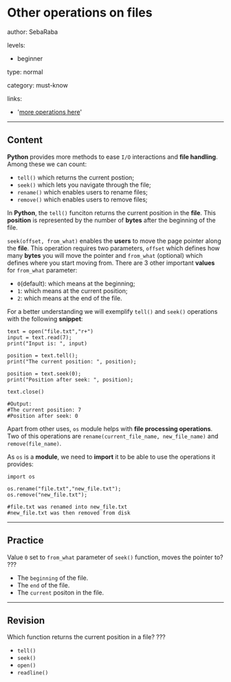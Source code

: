 # Other operations on files
author: SebaRaba

levels:

  - beginner

type: normal

category: must-know

links:

  - '[more operations here](https://www.tutorialspoint.com/python/python_files_io.htm)'

---
## Content

**Python** provides more methods to ease `I/O` interactions and **file handling**. Among these we can count:
- `tell()` which returns the current postion;
- `seek()` which lets you navigate through the file;
- `rename()` which enables users to rename files;
- `remove()` which enables users to remove files;


In **Python**, the `tell()` funciton returns the current position in the **file**. This **position** is represented by the number of **bytes** after the beginning of the file.

`seek(offset, from_what)` enables the **users** to move the page pointer along the **file**. This operation requires two parameters, `offset` which defines how many **bytes** you will move the pointer and `from_what` (optional) which defines where you start moving from. There are 3 other important **values** for `from_what` parameter:

- `0`(default): which means at the beginning;
- `1`: which means at the current position;
- `2`: which means at the end of the file.

For a better understanding we will exemplify `tell()` and `seek()` operations with the following **snippet**:

```
text = open("file.txt","r+")
input = text.read(7);
print("Input is: ", input)

position = text.tell();
print("The current position: ", position);

position = text.seek(0);
print("Position after seek: ", position);

text.close()

#Output:
#The current position: 7
#Position after seek: 0
```
Apart from other uses, `os` module helps with **file processing operations**. Two of this operations are
`rename(current_file_name, new_file_name)` and `remove(file_name)`.

As `os` is a **module**, we need to **import** it to be able to use the operations it provides:

```
import os

os.rename("file.txt","new_file.txt");
os.remove("new_file.txt");

#file.txt was renamed into new_file.txt
#new_file.txt was then removed from disk
```
---
## Practice

Value `0` set to `from_what` parameter of `seek()` function, moves the pointer to?
???

* The `beginning` of the file.
* The `end` of the file.
* The `current` positon in the file.

---
## Revision

Which function returns the current position in a file?
???

* `tell()`
* `seek()`
* `open()`
* `readline()`
